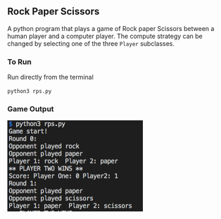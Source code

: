 ## Rock Paper Scissors

A python program that plays a game of Rock paper Scissors between a human player and a computer player. The compute strategy can be changed by selecting one of the three `Player` subclasses.

### To Run 

Run directly from the terminal 

`python3 rps.py` 

### Game Output 

![Screenshot of the game output in the terminal](rps_output.png)
